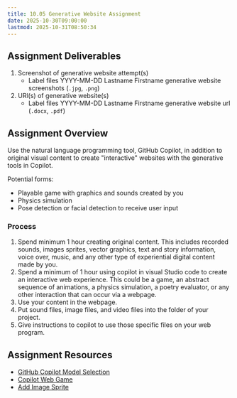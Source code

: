 ```yaml
---
title: 10.05 Generative Website Assignment
date: 2025-10-30T09:00:00
lastmod: 2025-10-31T08:50:34
---
```


## Assignment Deliverables

1. Screenshot of generative website attempt(s)
   - Label files YYYY-MM-DD Lastname Firstname generative website screenshots (`.jpg`, `.png`)
2. URl(s) of generative website(s)
   - Label files YYYY-MM-DD Lastname Firstname generative website url (`.docx`, `.pdf`)

## Assignment Overview

Use the natural language programming tool, GitHub Copilot, in addition to original visual content to create "interactive" websites with the generative tools in Copilot.

Potential forms:

- Playable game with graphics and sounds created by you
- Physics simulation
- Pose detection or facial detection to receive user input

### Process

1. Spend minimum 1 hour creating original content. This includes recorded sounds, images sprites, vector graphics, text and story information, voice over, music, and any other type of experiential digital content made by you.
2. Spend a minimum of 1 hour using copilot in visual Studio code to create an interactive web experience. This could be a game, an abstract sequence of animations, a physics simulation, a poetry evaluator, or any other interaction that can occur via a webpage.
3. Use your content in the webpage.
4. Put sound files, image files, and video files into the folder of your project.
5. Give instructions to copilot to use those specific files on your web program.

## Assignment Resources

- [GitHub Copilot Model Selection](./10-01-github-copilot-model-selection.md)
- [Copilot Web Game](./10-03-copilot-web-game.md)
- [Add Image Sprite](./10-04-add-image-sprite.md)
